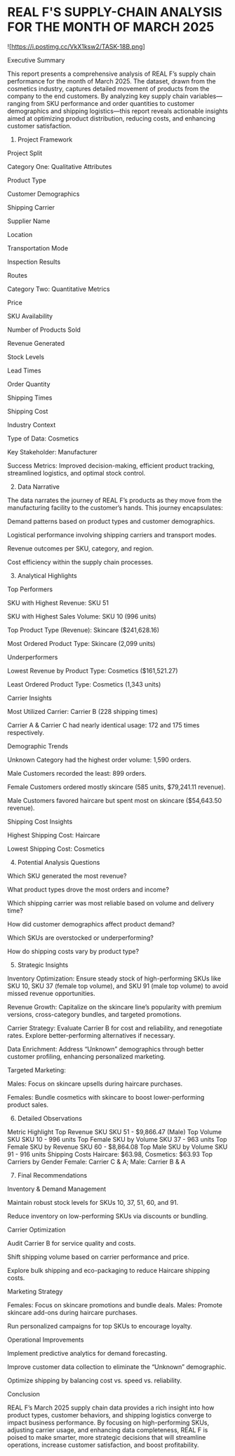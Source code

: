 # REAL F'S SUPPLY-CHAIN ANALYSIS FOR THE MONTH OF MARCH 2025
![https://i.postimg.cc/VkX1ksw2/TASK-18B.png]

Executive Summary
 

This report presents a comprehensive analysis of REAL F’s supply chain performance for the month of March 2025. The dataset, drawn from the cosmetics industry, captures detailed movement of products from the company to the end customers. By analyzing key supply chain variables—ranging from SKU performance and order quantities to customer demographics and shipping logistics—this report reveals actionable insights aimed at optimizing product distribution, reducing costs, and enhancing customer satisfaction.

 

 
1. Project Framework
 

Project Split
 

Category One: Qualitative Attributes

Product Type

Customer Demographics

Shipping Carrier

Supplier Name

Location

Transportation Mode

Inspection Results

Routes

Category Two: Quantitative Metrics

Price

SKU
Availability

Number of Products Sold

Revenue Generated

Stock Levels

Lead Times

Order Quantity

Shipping Times

Shipping Cost

 

Industry Context
 

Type of Data: Cosmetics

Key Stakeholder: Manufacturer

Success Metrics: Improved decision-making, efficient product tracking, streamlined logistics, and optimal stock control.

 

 
2. Data Narrative
 

The data narrates the journey of REAL F’s products as they move from the manufacturing facility to the customer’s hands. This journey encapsulates:

 

Demand patterns based on product types and customer demographics.

Logistical performance involving shipping carriers and transport modes.

Revenue outcomes per SKU, category, and region.

Cost efficiency within the supply chain processes.

 

 
3. Analytical Highlights
 

Top Performers
 

SKU with Highest Revenue: SKU 51

SKU with Highest Sales Volume: SKU 10 (996 units)

Top Product Type (Revenue): Skincare ($241,628.16)

Most Ordered Product Type: Skincare (2,099 units)

 

Underperformers
 

Lowest Revenue by Product Type: Cosmetics ($161,521.27)

Least Ordered Product Type: Cosmetics (1,343 units)

 

Carrier Insights
 

Most Utilized Carrier: Carrier B (228 shipping times)

Carrier A & Carrier C had nearly identical usage: 172 and 175 times respectively.

 

Demographic Trends
 

Unknown Category had the highest order volume: 1,590 orders.

Male Customers recorded the least: 899 orders.

Female Customers ordered mostly skincare (585 units, $79,241.11 revenue).

Male Customers favored haircare but spent most on skincare ($54,643.50 revenue).

 

Shipping Cost Insights
 

Highest Shipping Cost: Haircare

Lowest Shipping Cost: Cosmetics

 

 
4. Potential Analysis Questions
 

Which SKU generated the most revenue?

What product types drove the most orders and income?

Which shipping carrier was most reliable based on volume and delivery time?

How did customer demographics affect product demand?

Which SKUs are overstocked or underperforming?

How do shipping costs vary by product type?

 

 
5. Strategic Insights
 

Inventory Optimization: Ensure steady stock of high-performing SKUs like SKU 10, SKU 37 (female top volume), and SKU 91 (male top volume) to avoid missed revenue opportunities.

Revenue Growth: Capitalize on the skincare line’s popularity with premium versions, cross-category bundles, and targeted promotions.

Carrier Strategy: Evaluate Carrier B for cost and reliability, and renegotiate rates. Explore better-performing alternatives if necessary.

Data Enrichment: Address “Unknown” demographics through better customer profiling, enhancing personalized marketing.

Targeted Marketing:

Males: Focus on skincare upsells during haircare purchases.

Females: Bundle cosmetics with skincare to boost lower-performing product sales.

 

 
6. Detailed Observations
 

Metric	Highlight
Top Revenue SKU	SKU 51 - $9,866.47 (Male)
Top Volume SKU	SKU 10 - 996 units
Top Female SKU by Volume	SKU 37 - 963 units
Top Female SKU by Revenue	SKU 60 - $8,864.08
Top Male SKU by Volume	SKU 91 - 916 units
Shipping Costs	Haircare: $63.98, Cosmetics: $63.93
Top Carriers by Gender	Female: Carrier C & A; Male: Carrier B & A
 

 
7. Final Recommendations
 

Inventory & Demand Management
 

Maintain robust stock levels for SKUs 10, 37, 51, 60, and 91.

Reduce inventory on low-performing SKUs via discounts or bundling.

 

Carrier Optimization
 

Audit Carrier B for service quality and costs.

Shift shipping volume based on carrier performance and price.

Explore bulk shipping and eco-packaging to reduce Haircare shipping costs.

 

Marketing Strategy
 

Females: Focus on skincare promotions and bundle deals.
Males: Promote skincare add-ons during haircare purchases.

Run personalized campaigns for top SKUs to encourage loyalty.

 

Operational Improvements
 

Implement predictive analytics for demand forecasting.

Improve customer data collection to eliminate the “Unknown” demographic.

Optimize shipping by balancing cost vs. speed vs. reliability.

 

 
Conclusion
 

REAL F’s March 2025 supply chain data provides a rich insight into how product types, customer behaviors, and shipping logistics converge to impact business performance. By focusing on high-performing SKUs, adjusting carrier usage, and enhancing data completeness, REAL F is poised to make smarter, more strategic decisions that will streamline operations, increase customer satisfaction, and boost profitability.
